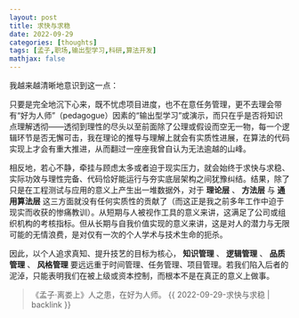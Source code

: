 ```yaml
---
layout: post
title: 求快与求稳
date: 2022-09-29
categories: [thoughts]
tags: [孟子,职场,输出型学习,科研,算法开发]
mathjax: false
---
```


我越来越清晰地意识到这一点：

只要是完全地沉下心来，既不忧虑项目进度，也不在意任务管理，更不去理会带有“好为人师”（pedagogue）因素的“输出型学习”或演示，而只在乎是否将知识点理解透彻——透彻到理性的尽头以至前面除了公理或假设而空无一物，每一个逻辑环节是否无懈可击，我在理论的推导与理解上就会有实质性进展，在算法的代码实现上才会有重大推进，从而翻过一座座我曾自认为无法逾越的山峰。

相反地，若心不静，牵挂与顾虑太多或者迫于现实压力，就会始终于求快与求稳、实际功效与理性完备、代码恰好能运行与夯实底层架构之间犹豫纠结。结果，除了只是在工程测试与应用的意义上产生出一堆数据外，对于 **理论层** 、 **方法层** 与 **通用算法层** 这三方面就没有任何实质性的贡献了（而这正是我之前多年工作中迫于现实而收获的惨痛教训）。从短期与人被视作工具的意义来讲，这满足了公司或组织机构的考核指标。但从长期与自我价值实现的意义来讲，这是对人的潜力与无限可能的无情浪费，是对仅有一次的个人学术与技术生命的扼杀。

因此，以个人追求真知、提升技艺的目标为核心， **知识管理** 、 **逻辑管理** 、 **品质管理** 、 **风格管理** 要远远重于时间管理、任务管理、项目管理。若我们陷入后者的泥淖，只能表明我们在被上级或资本控制，而根本不是在真正的意义上做事。

> 《孟子·离娄上》人之患，在好为人师。
{{ 2022-09-29-求快与求稳 | backlink }}
